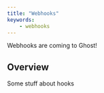 ```yaml
---
title: "Webhooks"
keywords:
    - webhooks
---
```


Webhooks are coming to Ghost! 

## Overview

Some stuff about hooks
